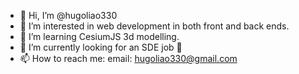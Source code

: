 - 👋 Hi, I’m @hugoliao330
- 👀 I’m interested in web development in both front and back ends.
- 🌱 I’m learning CesiumJS 3d modelling.
- 💞️  I’m currently looking for an SDE job 🤣
- 📫 How to reach me:
    email: hugoliao330@gmail.com
    

<!---
hugoliao330/hugoliao330 is a ✨ special ✨ repository because its `README.md` (this file) appears on your GitHub profile.
You can click the Preview link to take a look at your changes.
--->
